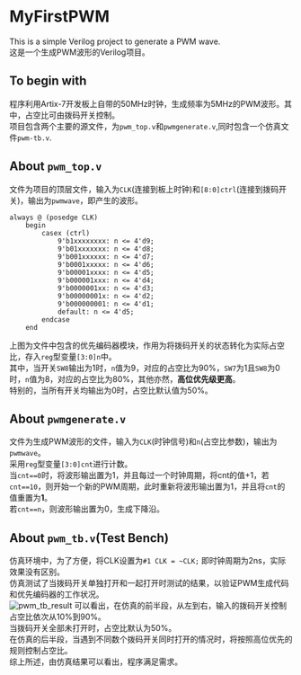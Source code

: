# MyFirstPWM
This is a simple Verilog project to generate a PWM wave.  
这是一个生成PWM波形的Verilog项目。
## To begin with
程序利用Artix-7开发板上自带的50MHz时钟，生成频率为5MHz的PWM波形。其中，占空比可由拨码开关控制。  
项目包含两个主要的源文件，为`pwm_top.v`和`pwmgenerate.v`,同时包含一个仿真文件`pwm-tb.v`.
## About `pwm_top.v`
文件为项目的顶层文件，输入为`CLK`(连接到板上时钟)和`[8:0]ctrl`(连接到拨码开关)，输出为`pwmwave`，即产生的波形。  
```
always @ (posedge CLK)
    begin
        casex (ctrl)
            9'b1xxxxxxxx: n <= 4'd9;
            9'b01xxxxxxx: n <= 4'd8;
            9'b001xxxxxx: n <= 4'd7;
            9'b0001xxxxx: n <= 4'd6;
            9'b00001xxxx: n <= 4'd5;
            9'b000001xxx: n <= 4'd4;
            9'b0000001xx: n <= 4'd3;
            9'b00000001x: n <= 4'd2;
            9'b000000001: n <= 4'd1;
            default: n <= 4'd5;
        endcase
    end
```
上图为文件中包含的优先编码器模块，作用为将拨码开关的状态转化为实际占空比，存入`reg`型变量`[3:0]n`中。  
其中，当开关`SW8`输出为1时，`n`值为9，对应的占空比为90%，`SW7`为1且`SW8`为0时，`n`值为8，对应的占空比为80%，其他亦然，**高位优先级更高**。  
特别的，当所有开关均输出为0时，占空比默认值为50%。
## About `pwmgenerate.v`
文件为生成PWM波形的文件，输入为`CLK`(时钟信号)和`n`(占空比参数)，输出为`pwmwave`。  
采用`reg`型变量`[3:0]cnt`进行计数。  
当`cnt==0`时，将波形输出置为1，并且每过一个时钟周期，将cnt的值+1，若`cnt==10`，则开始一个新的PWM周期，此时重新将波形输出置为1，并且将`cnt`的值重置为**1**。  
若`cnt==n`，则波形输出置为0，生成下降沿。
## About `pwm_tb.v`(Test Bench)
仿真环境中，为了方便，将CLK设置为`#1 CLK = ~CLK;` 即时钟周期为2ns，实际效果没有区别。  
仿真测试了当拨码开关单独打开和一起打开时测试的结果，以验证PWM生成代码和优先编码器的工作状况。  
![pwm_tb_result](http://www.in-flame-team.com/pwm_tb_result.png)
可以看出，在仿真的前半段，从左到右，输入的拨码开关控制占空比依次从10%到90%。  
当拨码开关全部未打开时，占空比默认为50%。  
在仿真的后半段，当遇到不同数个拨码开关同时打开的情况时，将按照高位优先的规则控制占空比。  
综上所述，由仿真结果可以看出，程序满足需求。
